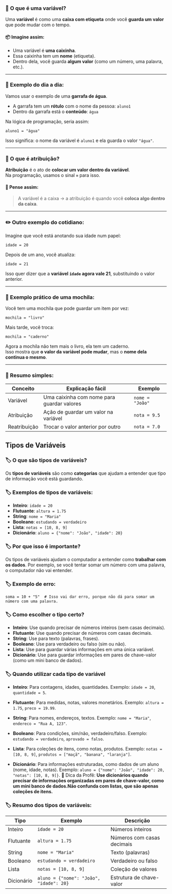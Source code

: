 ### 🧠 **O que é uma variável?**

Uma **variável** é como uma **caixa com etiqueta** onde você **guarda um valor** que pode mudar com o tempo.

#### 📦 Imagine assim:
- Uma variável é **uma caixinha**.
- Essa caixinha tem um **nome** (etiqueta).
- Dentro dela, você guarda **algum valor** (como um número, uma palavra, etc.).

---

### 💬 Exemplo do dia a dia:

Vamos usar o exemplo de uma **garrafa de água**.

- A garrafa tem um **rótulo** com o nome da pessoa: `aluno1`
- Dentro da garrafa está o **conteúdo**: `água`

Na lógica de programação, seria assim:

```plaintext
aluno1 = "água"
```

Isso significa: o nome da variável é `aluno1` e ela guarda o valor `"água"`.

---

### 🔁 O que é atribuição?

**Atribuição** é o ato de **colocar um valor dentro da variável**.  
Na programação, usamos o sinal **`=`** para isso.

#### 📌 Pense assim:
> A variável é a caixa → a atribuição é quando você **coloca algo dentro da caixa**.

---

### ✏️ Outro exemplo do cotidiano:

Imagine que você está anotando sua idade num papel:

```plaintext
idade = 20
```

Depois de um ano, você atualiza:

```plaintext
idade = 21
```

Isso quer dizer que a **variável `idade` agora vale 21**, substituindo o valor anterior.

---

### 🎒 Exemplo prático de uma mochila:

Você tem uma mochila que pode guardar um item por vez:

```plaintext
mochila = "livro"
```

Mais tarde, você troca:

```plaintext
mochila = "caderno"
```

Agora a mochila não tem mais o livro, ela tem um caderno.  
Isso mostra que **o valor da variável pode mudar**, mas o **nome dela continua o mesmo**.

---

### 🧾 Resumo simples:

| Conceito       | Explicação fácil                              | Exemplo                     |
|----------------|-----------------------------------------------|-----------------------------|
| Variável       | Uma caixinha com nome para guardar valores    | `nome = "João"`             |
| Atribuição     | Ação de guardar um valor na variável          | `nota = 9.5`                |
| Reatribuição   | Trocar o valor anterior por outro             | `nota = 7.0`                |

## Tipos de Variáveis

### 🏷️ **O que são tipos de variáveis?**
Os **tipos de variáveis** são como **categorias** que ajudam a entender que tipo de informação você está guardando.

### 🏷️ **Exemplos de tipos de variáveis:**

- **Inteiro**: `idade = 20`
- **Flutuante**: `altura = 1.75`
- **String**: `nome = "Maria"`
- **Booleano**: `estudando = verdadeiro`
- **Lista**: `notas = [10, 8, 9]`
- **Dicionário**: `aluno = {"nome": "João", "idade": 20}`

### 🏷️ **Por que isso é importante?**

Os tipos de variáveis ajudam o computador a entender como **trabalhar com os dados**.
Por exemplo, se você tentar somar um número com uma palavra, o computador não vai entender.
### 🏷️ **Exemplo de erro:**
```plaintext
soma = 10 + "5"  # Isso vai dar erro, porque não dá para somar um número com uma palavra.
```

### 🏷️ **Como escolher o tipo certo?**

- **Inteiro**: Use quando precisar de números inteiros (sem casas decimais).
- **Flutuante**: Use quando precisar de números com casas decimais.
- **String**: Use para texto (palavras, frases).
- **Booleano**: Use para verdadeiro ou falso (sim ou não).
- **Lista**: Use para guardar várias informações em uma única variável.
- **Dicionário**: Use para guardar informações em pares de chave-valor (como um mini banco de dados).

### 🏷️ **Quando utilizar cada tipo de variável**
- **Inteiro**: Para contagens, idades, quantidades.
Exemplo: `idade = 20`, `quantidade = 5`.

- **Flutuante**: Para medidas, notas, valores monetários.
Exemplo: `altura = 1.75`, `preco = 19.99`.

- **String**: Para nomes, endereços, textos.
Exemplo: `nome = "Maria"`, `endereco = "Rua A, 123"`.

- **Booleano**: Para condições, sim/não, verdadeiro/falso.
Exemplo: `estudando = verdadeiro`, `aprovado = falso`.

- **Lista**: Para coleções de itens, como notas, produtos.
Exemplo: `notas = [10, 8, 9]`, `produtos = ["maçã", "banana", "laranja"]`.

- **Dicionário**: Para informações estruturadas, como dados de um aluno (nome, idade, notas).
Exemplo: `aluno = {"nome": "João", "idade": 20, "notas": [10, 8, 9]}`.
🤯 Dica da Profê: **Use dicionários quando precisar de informações organizadas em pares de chave-valor, como um mini banco de dados.Não confunda com listas, que são apenas coleções de itens.**

### 🏷️ **Resumo dos tipos de variáveis:**
| Tipo        | Exemplo                  | Descrição                          |
|-------------|--------------------------|------------------------------------|
| Inteiro     | `idade = 20`            | Números inteiros                   |
| Flutuante  | `altura = 1.75`         | Números com casas decimais         |
| String      | `nome = "Maria"`        | Texto (palavras)                   |
| Booleano    | `estudando = verdadeiro` | Verdadeiro ou falso                 |
| Lista       | `notas = [10, 8, 9]`    | Coleção de valores                 |
| Dicionário  | `aluno = {"nome": "João", "idade": 20}` | Estrutura de chave-valor          |